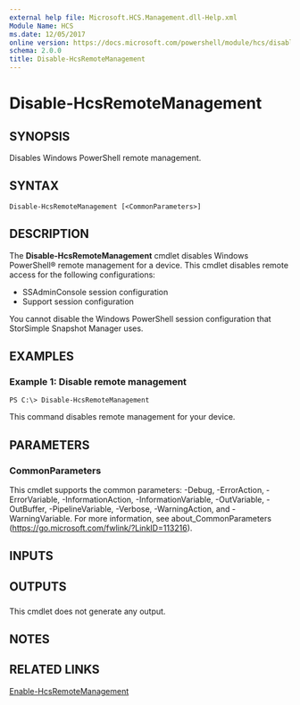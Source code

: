 ```yaml
---
external help file: Microsoft.HCS.Management.dll-Help.xml
Module Name: HCS
ms.date: 12/05/2017
online version: https://docs.microsoft.com/powershell/module/hcs/disable-hcsremotemanagement?view=windowsserver2012r2-ps&wt.mc_id=ps-gethelp
schema: 2.0.0
title: Disable-HcsRemoteManagement
---
```


# Disable-HcsRemoteManagement

## SYNOPSIS
Disables Windows PowerShell remote management.

## SYNTAX

```
Disable-HcsRemoteManagement [<CommonParameters>]
```

## DESCRIPTION
The **Disable-HcsRemoteManagement** cmdlet disables Windows PowerShell® remote management for a device.
This cmdlet disables remote access for the following configurations: 

- SSAdminConsole session configuration
- Support session configuration

You cannot disable the Windows PowerShell session configuration that StorSimple Snapshot Manager uses.

## EXAMPLES

### Example 1: Disable remote management
```
PS C:\> Disable-HcsRemoteManagement
```

This command disables remote management for your device.

## PARAMETERS

### CommonParameters
This cmdlet supports the common parameters: -Debug, -ErrorAction, -ErrorVariable, -InformationAction, -InformationVariable, -OutVariable, -OutBuffer, -PipelineVariable, -Verbose, -WarningAction, and -WarningVariable. For more information, see about_CommonParameters (https://go.microsoft.com/fwlink/?LinkID=113216).

## INPUTS

## OUTPUTS

###  
This cmdlet does not generate any output.

## NOTES

## RELATED LINKS

[Enable-HcsRemoteManagement](./Enable-HcsRemoteManagement.md)

